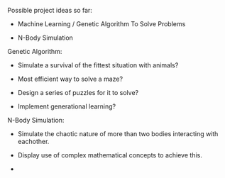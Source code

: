 Possible project ideas so far:

- Machine Learning / Genetic Algorithm To Solve Problems

- N-Body Simulation

Genetic Algorithm:

- Simulate a survival of the fittest situation with animals?

- Most efficient way to solve a maze?

- Design a series of puzzles for it to solve?

- Implement generational learning?

N-Body Simulation:

- Simulate the chaotic nature of more than two bodies interacting with eachother.

- Display use of complex mathematical concepts to achieve this.

- 
